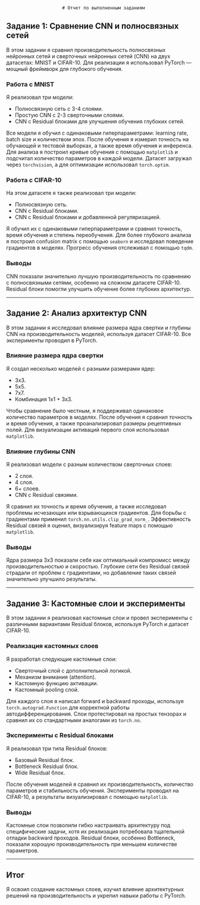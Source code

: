                          # Отчет по выполненным заданиям

## Задание 1: Сравнение CNN и полносвязных сетей

В этом задании я сравнил производительность полносвязных нейронных сетей и сверточных нейронных сетей (CNN) на двух датасетах: MNIST и CIFAR-10. Для реализации я использовал PyTorch — мощный фреймворк для глубокого обучения.

### Работа с MNIST
Я реализовал три модели:
- Полносвязную сеть с 3-4 слоями.
- Простую CNN с 2-3 сверточными слоями.
- CNN с Residual блоками для улучшения обучения глубоких сетей.

Все модели я обучил с одинаковыми гиперпараметрами: learning rate, batch size и количеством эпох. После обучения я измерил точность на обучающей и тестовой выборках, а также время обучения и инференса. Для анализа я построил кривые обучения с помощью `matplotlib` и подсчитал количество параметров в каждой модели. Датасет загружал через `torchvision`, а для оптимизации использовал `torch.optim`.

### Работа с CIFAR-10
На этом датасете я также реализовал три модели:
- Полносвязную сеть.
- CNN с Residual блоками.
- CNN с Residual блоками и добавленной регуляризацией.

Я обучил их с одинаковыми гиперпараметрами и сравнил точность, время обучения и степень переобучения. Для более глубокого анализа я построил confusion matrix с помощью `seaborn` и исследовал поведение градиентов в моделях. Прогресс обучения отслеживал с помощью `tqdm`.

### Выводы
CNN показали значительно лучшую производительность по сравнению с полносвязными сетями, особенно на сложном датасете CIFAR-10. Residual блоки помогли улучшить обучение более глубоких архитектур.

---

## Задание 2: Анализ архитектур CNN

В этом задании я исследовал влияние размера ядра свертки и глубины CNN на производительность моделей, используя датасет CIFAR-10. Все эксперименты проводил в PyTorch.

### Влияние размера ядра свертки
Я создал несколько моделей с разными размерами ядер:
- 3x3.
- 5x5.
- 7x7.
- Комбинация 1x1 + 3x3.

Чтобы сравнение было честным, я поддерживал одинаковое количество параметров в моделях. После обучения я сравнил точность и время обучения, а также проанализировал размеры рецептивных полей. Для визуализации активаций первого слоя использовал `matplotlib`.

### Влияние глубины CNN
Я реализовал модели с разным количеством сверточных слоев:
- 2 слоя.
- 4 слоя.
- 6+ слоев.
- CNN с Residual связями.

Я сравнил их точность и время обучения, а также исследовал проблемы исчезающих или взрывающихся градиентов. Для борьбы с градиентами применил `torch.nn.utils.clip_grad_norm_`. Эффективность Residual связей я оценил, визуализируя feature maps с помощью `matplotlib`.

### Выводы
Ядра размера 3x3 показали себя как оптимальный компромисс между производительностью и скоростью. Глубокие сети без Residual связей страдали от проблем с градиентами, но добавление таких связей значительно улучшило результаты.

---

## Задание 3: Кастомные слои и эксперименты

В этом задании я реализовал кастомные слои и провел эксперименты с различными вариантами Residual блоков, используя PyTorch и датасет CIFAR-10.

### Реализация кастомных слоев
Я разработал следующие кастомные слои:
- Сверточный слой с дополнительной логикой.
- Механизм внимания (attention).
- Кастомную функцию активации.
- Кастомный pooling слой.

Для каждого слоя я написал forward и backward проходы, используя `torch.autograd.Function` для корректной работы автодифференцирования. Слои протестировал на простых тензорах и сравнил их со стандартными аналогами из `torch.nn`.

### Эксперименты с Residual блоками
Я реализовал три типа Residual блоков:
- Базовый Residual блок.
- Bottleneck Residual блок.
- Wide Residual блок.

После обучения моделей я сравнил их производительность, количество параметров и стабильность обучения. Эксперименты проводил на CIFAR-10, а результаты визуализировал с помощью `matplotlib`.

### Выводы
Кастомные слои позволили гибко настраивать архитектуру под специфические задачи, хотя их реализация потребовала тщательной отладки backward проходов. Residual блоки, особенно Bottleneck, показали хорошую производительность при меньшем количестве параметров.

---

## Итог
Я освоил создание кастомных слоев, изучил влияние архитектурных решений на производительность и укрепил навыки работы с PyTorch.
